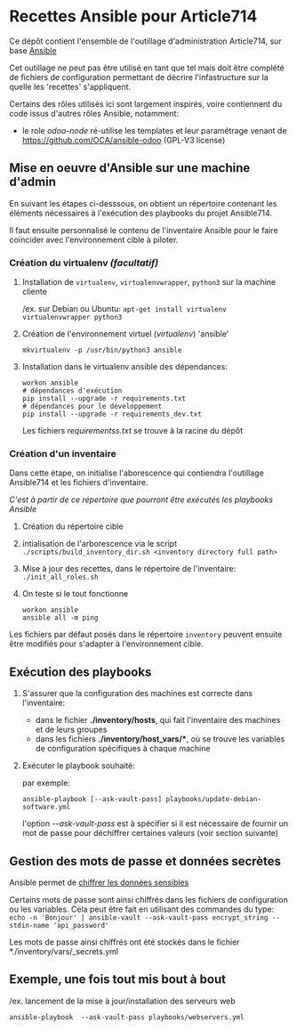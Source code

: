 # Recettes Ansible pour Article714

Ce dépôt contient l'ensemble de l'outillage d'administration Article714,
sur base [Ansible](http//ansible.com)

Cet outillage ne peut pas être utilisé en tant que tel mais doit être complété de
fichiers de configuration permettant de décrire l'infastructure sur la quelle les
'recettes' s'appliquent.

Certains des rôles utilisés ici sont largement inspirés, voire contiennent du code issus d'autres rôles Ansible, notamment:

- le role _odoo-node_ ré-utilise les templates et leur paramétrage venant de https://github.com/OCA/ansible-odoo (GPL-V3 license)

## Mise en oeuvre d'Ansible sur une machine d'admin

En suivant les étapes ci-desssous, on obtient un répertoire contenant les éléments nécessaires à l'exécution des playbooks du projet Ansible714.

Il faut ensuite personnalisé le contenu de l'inventaire Ansible pour le faire coïncider avec l'environnement cible à piloter.

### Création du virtualenv _(facultatif)_

1. Installation de `virtualenv`, `virtualenvwrapper`, `python3` sur la machine cliente

   /ex. sur Debian ou Ubuntu:
   `apt-get install virtualenv virtualenvwrapper python3`

2. Création de l'environnement virtuel (_virtualenv_) 'ansible'

   `mkvirtualenv -p /usr/bin/python3 ansible`

3. Installation dans le virtualenv ansible des dépendances:

   ```shell
   workon ansible
   # dépendances d'exécution
   pip install --upgrade -r requirements.txt
   # dépendances pour le développement
   pip install --upgrade -r requirements_dev.txt
   ```

   Les fichiers _requirementss.txt_ se trouve à la racine du dépôt

### Création d'un inventaire

Dans cette étape, on initialise l'aborescence qui contiendra l'outillage Ansible714 et les fichiers d'inventaire.

_C'est à partir de ce répertoire que pourront être exécutés les playbooks Ansible_

1. Création du répertoire cible
2. intialisation de l'arborescence via le script `./scripts/build_inventory_dir.sh <inventory directory full path>`
3. Mise à jour des recettes, dans le répertoire de l'inventaire:
   `./init_all_roles.sh`
4. On teste si le tout fonctionne

   ```shell
   workon ansible
   ansible all -m ping
   ```

Les fichiers par défaut posés dans le répertoire `inventory` peuvent ensuite être modifiés pour s'adapter à l'environnement cible.

## Exécution des playbooks

1. S'assurer que la configuration des machines est correcte dans l'inventaire:

   - dans le fichier **./inventory/hosts**, qui fait l'inventaire des machines et de leurs groupes
   - dans les fichiers **./inventory/host_vars/\***, où se trouve les variables de configuration spécifiques à chaque machine

2. Exécuter le playbook souhaité:

   par exemple:

   ```shell
   ansible-playbook [--ask-vault-pass] playbooks/update-debian-software.yml
   ```

   l'option _--ask-vault-pass_ est à spécifier si il est nécessaire de fournir un mot de passe pour déchiffrer certaines valeurs (voir section suivante)

## Gestion des mots de passe et données secrètes

Ansible permet de [chiffrer les données sensibles](https://docs.ansible.com/ansible/latest/user_guide/vault.html)

Certains mots de passe sont ainsi chiffrés dans les fichiers de configuration ou les variables. Cela peut être fait
en utilisant des commandes du type:
`echo -n 'Bonjour' | ansible-vault --ask-vault-pass encrypt_string --stdin-name 'api_password'`

Les mots de passe ainsi chiffrés ont été stockés dans le fichier \*./inventory/vars/\_secrets.yml

## Exemple, une fois tout mis bout à bout

/ex. lancement de la mise à jour/installation des serveurs web

```shell
ansible-playbook  --ask-vault-pass playbooks/webservers.yml
```
